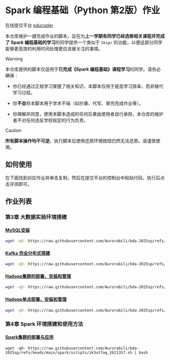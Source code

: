 # Spark 编程基础（Python 第2版）作业

在线提交平台 [educoder](https://www.educoder.net/classrooms/zk3utfaq)

本仓库维护一键完成作业的脚本，旨在为**上一学期有同学已经选修相关课程并完成了 Spark 编程基础的学习**的同学提供一个类似于 `Skip>` 的功能，以便这部分同学能够更高效的利用时间处理更应该被关注的事情。

> [!WARNING]
> 本仓库提供的脚本仅适用于**已完成《Spark 编程基础》课程学习**的同学。请务必确保：
>
> - 你已经通过正规学习掌握了相关知识，本脚本仅用于提高学习效率，而非替代学习过程。
>
> - 你**不会**将本脚本用于学术不端（如抄袭、代写、冒充完成作业等）。
>
> - 你理解并同意，使用本脚本造成的任何后果由使用者自行承担，本仓库的维护者不对任何违反学校规定的行为负责。

> [!CAUTION]
> **所有脚本操作均不可逆**，执行脚本后使用还原环境按钮仍然无法还原。请谨慎使用。

## 如何使用

在下面找到对应作业并单击复制，然后在提交平台的控制台中粘贴代码，执行后点击评测即可。

## 作业列表

### 第3章 大数据实验环境搭建

#### [MySQL安装](https://www.educoder.net/classrooms/zk3utfaq/shixun_homework/2569570/detail)

```bash
wget -qO- https://raw.githubusercontent.com/Aurorabili/bda-2025sp/refs/heads/main/spark/scripts/zk3utfaq_2569570.sh | bash
```

#### [Kafka 完全分布式搭建](https://www.educoder.net/classrooms/zk3utfaq/shixun_homework/2569561/detail)

```bash
wget -qO- https://raw.githubusercontent.com/Aurorabili/bda-2025sp/refs/heads/main/spark/scripts/zk3utfaq_2569561.sh | bash
```

#### [Hadoop集群的部署，安装和管理](https://www.educoder.net/classrooms/zk3utfaq/shixun_homework/2569218/detail)

```bash
wget -qO- https://raw.githubusercontent.com/Aurorabili/bda-2025sp/refs/heads/main/spark/scripts/zk3utfaq_2569218.sh | bash
```

#### [Hadoop单点部署，安装和管理](https://www.educoder.net/classrooms/zk3utfaq/shixun_homework/2569212/detail)

```bash
wget -qO- https://raw.githubusercontent.com/Aurorabili/bda-2025sp/refs/heads/main/spark/scripts/zk3utfaq_2569212.sh | bash
```

### 第4章 Spark 环境搭建和使用方法

#### [Spark集群的部署与应用](https://www.educoder.net/classrooms/zk3utfaq/shixun_homework/2621357/detail?tabs=1)

```
wget -qO- https://raw.githubusercontent.com/Aurorabili/bda-2025sp/refs/heads/main/spark/scripts/zk3utfaq_2621357.sh | bash
```